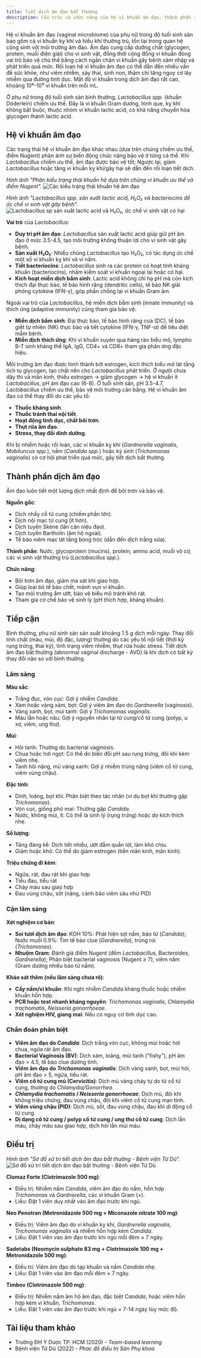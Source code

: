 ```yaml
---
title: Tiết dịch âm đạo bất thường
description: Cấu trúc và chức năng của hệ vi khuẩn âm đạo, thành phần sinh lý của dịch tiết âm đạo, nguyên nhân và phân loại các rối loạn tiết dịch, cùng hướng xử trí và các biệt dược thường dùng.
---
```


Hệ vi khuẩn âm đạo (vaginal microbiome) của phụ nữ trong độ tuổi sinh sản bao gồm cả vi khuẩn kỵ khí và hiếu khí thường trú, tồn tại trong quan hệ cộng sinh với môi trường âm đạo. Âm đạo cung cấp dưỡng chất (glycogen, protein, muối điện giải) cho vi sinh vật, đồng thời cộng đồng vi khuẩn đóng vai trò bảo vệ chủ thể bằng cách ngăn chặn vi khuẩn gây bệnh xâm nhập và phát triển quá mức. Rối loạn hệ vi khuẩn âm đạo có thể dẫn đến nhiều vấn đề sức khỏe, như viêm nhiễm, sảy thai, sinh non, thậm chí tăng nguy cơ lây nhiễm qua đường tình dục. Mật độ vi khuẩn trong dịch âm đạo rất cao, khoảng 10⁸-10⁹ vi khuẩn trên mỗi mL.

Ở phụ nữ trong độ tuổi sinh sản bình thường, _Lactobacillus spp._ (khuẩn Döderlein) chiếm ưu thế. Đây là vi khuẩn Gram dương, hình que, kỵ khí không bắt buộc, thuộc nhóm vi khuẩn lactic acid, có khả năng chuyển hóa glycogen thành lactic acid.

## Hệ vi khuẩn âm đạo

Các trạng thái hệ vi khuẩn âm đạo khác nhau (dựa trên chủng chiếm ưu thế, điểm Nugent) phản ánh sự biến động chức năng bảo vệ ở từng cá thể. Khi _Lactobacillus_ chiếm ưu thế, âm đạo được bảo vệ tốt; Ngược lại, giảm _Lactobacillus_ hoặc tăng vi khuẩn kỵ khí/gây hại sẽ dẫn đến rối loạn tiết dịch.

_Hình ảnh "Phân kiểu trạng thái khuẩn hệ dựa trên chủng vi khuẩn ưu thế và điểm Nugent"._
![Các kiểu trạng thái khuẩn hệ âm đạo](./_images/tiet-dich-am-dao-bat-thuong/cac-trang-thai-khuan-he-am-dao.png)

_Hình ảnh "Lactobacillus spp. sản xuất lactic acid, H₂O₂ và bacteriocins để ức chế vi sinh vật gây bệnh"._
![Lactobacillus sp sản xuất lactic acid và H₂O₂, ức chế vi sinh vật có hại](./_images/tiet-dich-am-dao-bat-thuong/lactobacillus-sp-san-xuat-acid-lactic-h2o2.png)

**Vai trò** của _Lactobacillus_:

- **Duy trì pH âm đạo**: _Lactobacillus_ sản xuất lactic acid giúp giữ pH âm đạo ở mức 3.5-4.5, tạo môi trường không thuận lợi cho vi sinh vật gây bệnh.
- **Sản xuất H₂O₂**: Nhiều chủng _Lactobacillus_ tạo H₂O₂, có tác dụng ức chế một số vi khuẩn kỵ khí và vi nấm.
- **Tiết bacteriocins**: _Lactobacillus_ sinh ra các protein có hoạt tính kháng khuẩn (bacteriocins), nhắm kiểm soát vi khuẩn ngoại lai hoặc có hại.
- **Kích hoạt miễn dịch bẩm sinh**: Lactic acid không chỉ hạ pH mà còn kích thích đại thực bào, tế bào hình răng (dendritic cells), tế bào NK giải phóng cytokine (IFN-γ), góp phần chống lại vi khuẩn Gram âm.

Ngoài vai trò của _Lactobacillus_, hệ miễn dịch bẩm sinh (innate immunity) và thích ứng (adaptive immunity) cũng tham gia bảo vệ:

- **Miễn dịch bẩm sinh**: Đại thực bào, tế bào hình răng cưa (DC), tế bào giết tự nhiên (NK) thực bào và tiết cytokine (IFN-γ, TNF-α) để tiêu diệt mầm bệnh.
- **Miễn dịch thích ứng**: Khi vi khuẩn xuyên qua hàng rào biểu mô, lympho B-T sinh kháng thể IgA, IgG, CD4+ và CD8+ tham gia phản ứng đặc hiệu.

Môi trường âm đạo được hình thành bởi estrogen, kích thích biểu mô lát tầng tích tụ glycogen, tạo chất nền cho _Lactobacillus_ phát triển. Ở người chưa dậy thì và mãn kinh, thiếu estrogen → giảm glycogen → hệ vi khuẩn ít _Lactobacillus_, pH âm đạo cao (6-8). Ở tuổi sinh sản, pH 3.5-4.7, _Lactobacillus_ chiếm ưu thế, bảo vệ môi trường cân bằng. Hệ vi khuẩn âm đạo có thể thay đổi do các yếu tố:

- **Thuốc kháng sinh**.
- **Thuốc tránh thai nội tiết**.
- **Hoạt động tình dục, chất bôi trơn**.
- **Thụt rửa âm đạo**.
- **Stress, thay đổi dinh dưỡng**.

Khi bị nhiễm hoặc rối loạn, các vi khuẩn kỵ khí (_Gardnerella vaginalis_, _Mobiluncus spp._), nấm (_Candida spp._) hoặc ký sinh (_Trichomonas vaginalis_) có cơ hội phát triển quá mức, gây tiết dịch bất thường.

## Thành phần dịch âm đạo

Âm đạo luôn tiết một lượng dịch nhất định để bôi trơn và bảo vệ.

**Nguồn gốc**:

- Dịch nhầy cổ tử cung (chiếm phần lớn).
- Dịch nội mạc tử cung (ít hơn).
- Dịch tuyến Skène (lân cận niệu đạo).
- Dịch tuyến Bartholin (âm hộ ngoài).
- Tế bào niêm mạc lát tầng bong tróc (dẫn đến dịch trắng sữa).

**Thành phần**: Nước, glycoprotein (mucins), protein, amino acid, muối vô cơ, các vi sinh vật thường trú (_Lactobacillus spp._).

**Chức năng**:

- Bôi trơn âm đạo, giảm ma sát khi giao hợp.
- Giúp loại bỏ tế bào chết, mảnh vụn vi khuẩn.
- Tạo môi trường ẩm ướt, bảo vệ biểu mô tránh khô rát.
- Tham gia cơ chế bảo vệ sinh lý (pH thích hợp, kháng khuẩn).

## Tiếp cận

Bình thường, phụ nữ sinh sản sản xuất khoảng 1.5 g dịch mỗi ngày. Thay đổi tính chất (màu, mùi, độ đặc, lượng) thường do các yếu tố nội tiết (thời kỳ rụng trứng, thai kỳ), tình trạng viêm nhiễm, thụt rửa hoặc stress. Tiết dịch âm đạo bất thường (abnormal vaginal discharge - AVD) là khi dịch có bất kỳ thay đổi nào so với bình thường.

### Lâm sàng

**Màu sắc**:

- Trắng đục, vón cục: Gợi ý nhiễm _Candida_.
- Xám hoặc vàng xám, bọt: Gợi ý viêm âm đạo do _Gardnerella_ (vaginosis).
- Vàng xanh, bọt, mùi tanh: Gợi ý _Trichomonas vaginalis_.
- Máu lẫn hoặc nâu: Gợi ý nguyên nhân tại tử cung/cổ tử cung (polyp, u xơ, viêm, ung thư).

**Mùi**:

- Hôi tanh: Thường do bacterial vaginosis.
- Chua hoặc hơi ngọt: Có thể do biến đổi pH sau rụng trứng, đôi khi kèm viêm nhẹ.
- Tanh hôi nặng, mủ vàng xanh: Gợi ý nhiễm trùng nặng (viêm cổ tử cung, viêm vùng chậu).

**Đặc tính**:

- Dính, loãng, bọt khí: Phân biệt theo tác nhân (ví dụ bọt khí thường gặp _Trichomonas_).
- Vón cục, giống phô mai: Thường gặp _Candida_.
- Nước, không mùi, ít: Có thể là sinh lý (rụng trứng) hoặc do kích thích nhẹ.

**Số lượng**:

- Tăng đáng kể: Dịch tiết nhiều, ướt đẫm quần lót, làm khó chịu.
- Giảm hoặc khô: Có thể do giảm estrogen (tiền mãn kinh, mãn kinh).

**Triệu chứng đi kèm**:

- Ngứa, rát, đau rát khi giao hợp
- Tiểu đau, tiểu rát
- Chảy máu sau giao hợp
- Đau vùng chậu, sốt (nặng, cảnh báo viêm sâu như PID)

### Cận lâm sàng

**Xét nghiệm cơ bản**:

- **Soi tươi dịch âm đạo**: KOH 10%: Phát hiện sợi nấm, bào tử (_Candida_); Nước muối 0.9%: Tìm tế bào clue (_Gardnerella_), trùng roi (_Trichomonas_).
- **Nhuộm Gram**: Đánh giá điểm Nugent (đếm _Lactobacillus_, Bacteroides, _Gardnerella_); Phân biệt bacterial vaginosis (Nugent ≥ 7), viêm nấm (Gram dương nhiều bào tử nấm).

**Khảo sát thêm (nếu lâm sàng chưa rõ)**:

- **Cấy nấm/vi khuẩn**: Khi nghi nhiễm _Candida_ kháng thuốc hoặc nhiễm khuẩn hỗn hợp.
- **PCR hoặc test nhanh kháng nguyên**: _Trichomonas vaginalis_, _Chlamydia trachomatis_, _Neisseria gonorrhoeae_.
- **Xét nghiệm HIV, giang mai**: Nếu có nguy cơ tình dục cao.

### Chẩn đoán phân biệt

- **Viêm âm đạo do _Candida_**: Dịch trắng vón cục, không mùi hoặc hơi chua, ngứa rát âm đạo.
- **Bacterial Vaginosis (BV)**: Dịch xám, loãng, mùi tanh ("fishy"), pH âm đạo > 4.5, tế bào clue dương tính.
- **Viêm âm đạo do _Trichomonas vaginalis_**: Dịch vàng xanh, bọt, mùi hôi, pH âm đạo > 5, ngứa, tiểu rát.
- **Viêm cổ tử cung mủ (Cervicitis)**: Dịch mủ vàng chảy tự do từ cổ tử cung, thường do _Chlamydia/Gonorrhea_.
- **_Chlamydia trachomatis_ / _Neisseria gonorrhoeae_**: Dịch mủ, đôi khi không triệu chứng, đau vùng chậu, đôi khi viêm cổ tử cung mạn tính.
- **Viêm vùng chậu (PID)**: Dịch mủ, sốt, đau vùng chậu, đau khi di động cổ tử cung.
- **Dị dạng cổ tử cung / polyp cổ tử cung / ung thư cổ tử cung**: Dịch lẫn máu, chảy máu sau giao hợp, dịch hôi lẫn mùi máu.

## Điều trị

_Hình ảnh "Sơ đồ xử trí tiết dịch âm đạo bất thường - Bệnh viện Từ Dũ"._
![Sơ đồ xử trí tiết dịch âm đạo bất thường - Bệnh viện Từ Dũ](./_images/tiet-dich-am-dao-bat-thuong/so-do-xu-tri-tiet-dich-am-dao-bat-thuong.jpg)

**Clomaz Forte (Clotrimazole 500 mg)**:

- Điều trị: Nhiễm nấm _Candida_, viêm âm đạo do nấm, hỗn hợp _Trichomonas_ và _Gardnerella_, các vi khuẩn Gram (+).
- Liều: Đặt 1 viên duy nhất vào âm đạo trước khi ngủ.

**Neo Penotran (Metronidazole 500 mg + Miconazole nitrate 100 mg)**:

- Điều trị: Viêm âm đạo do vi khuẩn kỵ khí, _Gardnerella vaginalis_, _Trichomonas vaginalis_ và nhiễm hỗn hợp kèm _Candida_.
- Liều: Đặt 1 viên vào âm đạo trước khi ngủ mỗi đêm × 7 ngày.

**Sadetabs (Neomycin sulphate 83 mg + Clotrimazole 100 mg + Metronidazole 500 mg)**:

- Điều trị: Viêm âm đạo do tạp khuẩn và nấm _Candida_ nhẹ.
- Liều: Đặt 1 viên vào âm đạo mỗi đêm × 7 ngày.

**Timbov (Clotrimazole 500 mg)**:

- Điều trị: Nhiễm nấm âm hộ âm đạo, đặc biệt _Candida_, hoặc viêm hỗn hợp kèm vi khuẩn, _Trichomonas_.
- Liều: Đặt 1 viên vào âm đạo trước khi ngủ × 7-14 ngày tùy mức độ.

## Tài liệu tham khảo

- Trường ĐH Y Dược TP. HCM (2020) - _Team-based learning_
- Bệnh viện Từ Dũ (2022) - _Phác đồ điều trị Sản Phụ khoa_
